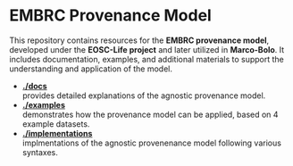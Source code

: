 # EMBRC Provenance Model

This repository contains resources for the **EMBRC provenance model**, developed under the **EOSC-Life project** and later utilized in **Marco-Bolo**. It includes documentation, examples, and additional materials to support the understanding and application of the model.

- **[./docs](https://github.com/vliz-be-opsci/embrc-prov-model/tree/main/docs)**  
provides detailed explanations of the agnostic provenance model.  
- **[./examples](https://github.com/vliz-be-opsci/embrc-prov-model/tree/main/examples)**  
demonstrates how the provenance model can be applied, based on 4 example datasets.
- **[./implementations](https://github.com/vliz-be-opsci/embrc-prov-model/tree/main/implementations)**  
implmentations of the agnostic provenenance model following various syntaxes.